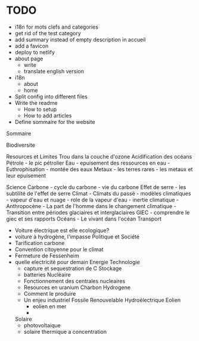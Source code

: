 # TODO

* i18n for mots clefs and categories
* get rid of the test category
* add summary instead of empty description in accueil
* add a favicon
* deploy to netlify
* about page
  * write
  * translate english version
* i18n
  * about
  * home
* Split config into different files
* Write the readme
  * How to setup
  * How to add articles
* Define sommaire for the website

Sommaire

Biodiversite

Resources et Limites
  Trou dans la couche d'ozone
  Acidification des océans
  Pétrole
    - le pic pétrolier
  Eau
    - epuisement des ressources en eau
    - Euthrophisation 
    - montée des eaux
  Metaux
    - les terres rares
    - les metaux et leur epuisement
  
Science
  Carbone
    - cycle du carbone
    - vie du carbone
  Effet de serre
    - les subtilité de l'effet de serre
  Climat
    - Climats du passé
    - modèles climatiques
    - vapeur d'eau et nuage
    - role de la vapeur d'eau
    - inertie climatique
    - Anthropocène
    - La part de l'homme dans le changement climatique
    - Transition entre périodes glaciaires et interglaciaires
  GIEC
    - comprendre le giec et ses rapports
  Océans
    - Le vivant dans l'océan
Transport
  - Voiture électrique est elle ecologique?
  - voiture à hydrogène, l'impasse
Politique et Société
  - Tarification carbone
  - Convention citoyenne pour le climat
  - Fermeture de Fessenheim
  - quelle electricité pour demain
Energie
  Technologie
    - capture et sequestration de C
  Stockage
    - batteries
  Nucléaire
    - Fonctionnement des centrales nucleaires
    - Resources en uranium
  Charbon
  Hydrogene
    - Comment le produire
    - Un enjeu industriel
  Fossile
  Renouvelable
    Hydroélectrique
    Eolien
      - eolien en mer
      - 
    Solaire
      - photovoltaique
      - solaire thermique a concentration
